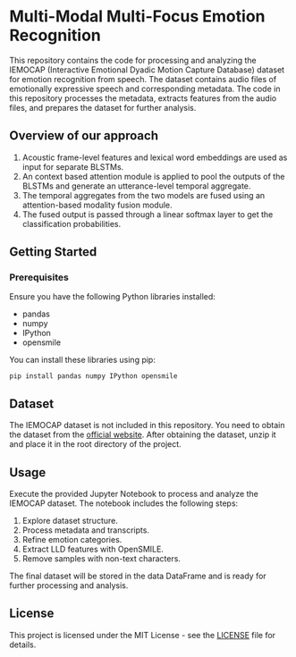# Multi-Modal Multi-Focus Emotion Recognition

This repository contains the code for processing and analyzing the IEMOCAP (Interactive Emotional Dyadic Motion Capture Database) dataset for emotion recognition from speech. The dataset contains audio files of emotionally expressive speech and corresponding metadata. The code in this repository processes the metadata, extracts features from the audio files, and prepares the dataset for further analysis.

## Overview of our approach
1. Acoustic frame-level features and lexical word embeddings are used as input for separate BLSTMs.
2. An context based attention module is applied to pool the outputs of the BLSTMs and generate an utterance-level temporal aggregate.
3. The temporal aggregates from the two models are fused using an attention-based modality fusion module.
4. The fused output is passed through a linear softmax layer to get the classification probabilities.

## Getting Started
### Prerequisites

Ensure you have the following Python libraries installed:

* pandas
* numpy
* IPython
* opensmile

You can install these libraries using pip:

`pip install pandas numpy IPython opensmile`

## Dataset

The IEMOCAP dataset is not included in this repository. You need to obtain the dataset from the [official website](https://sail.usc.edu/iemocap/). After obtaining the dataset, unzip it and place it in the root directory of the project.

## Usage

Execute the provided Jupyter Notebook to process and analyze the IEMOCAP dataset. The notebook includes the following steps:

1. Explore dataset structure.
2. Process metadata and transcripts.
3. Refine emotion categories.
4. Extract LLD features with OpenSMILE.
5. Remove samples with non-text characters.

The final dataset will be stored in the data DataFrame and is ready for further processing and analysis.

## License

This project is licensed under the MIT License - see the [LICENSE](LICENSE) file for details.

